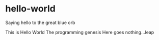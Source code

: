 # hello-world
Saying hello to the great blue orb

This is Hello World
The programming genesis
Here goes nothing...leap
